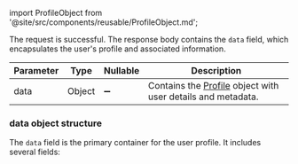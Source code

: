 import ProfileObject from '@site/src/components/reusable/ProfileObject.md';  

<!--- ProfileResponse.md --->

<p> </p>

The request is successful. The response body contains the `data` field, which encapsulates the user's profile and associated information.

| Parameter | Type   | Nullable           | Description                                                  |
| --------- | ------ | ------------------ | ------------------------------------------------------------ |
| data      | Object | :heavy_minus_sign: | Contains the [Profile](server-side-api-objects#profile) object with user details and metadata. |

### data object structure

The `data` field is the primary container for the user profile. It includes several fields:

<ProfileObject />